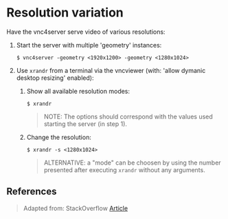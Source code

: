 # Resolution variation

Have the vnc4server serve video of various resolutions:

1. Start the server with multiple 'geometry' instances:

	```
	$ vnc4server -geometry <1920x1200> -geometry <1280x1024>
	```

2. Use `xrandr` from a terminal via the vncviewer (with: 'allow dymanic desktop resizing' enabled):

	1. Show all available resolution modes:

		```
		$ xrandr
		```
		> NOTE: The options should correspond with the values used starting the server (in step 1).

	2. Change the resolution:

	 	```
		$ xrandr -s <1280x1024>
		```

		> ALTERNATIVE: a "mode" can be choosen by using the number presented after executing `xrandr` without any arguments.


## References

> Adapted from: StackOverflow
> [Article][1]


<!-- REFERENCES -->

[1]:http://stackoverflow.com/a/8388065/6737459


<!-- NGREP ONELINERS

>>> Start vnc server:             $ vnc4server -geometry <1920x1200> -geometry <1280x1024>
>>> Recall vnc resolution option: $ xrandr
>>> Change vnc resolution:        $ xrandr -s <1280x1024>

-->
